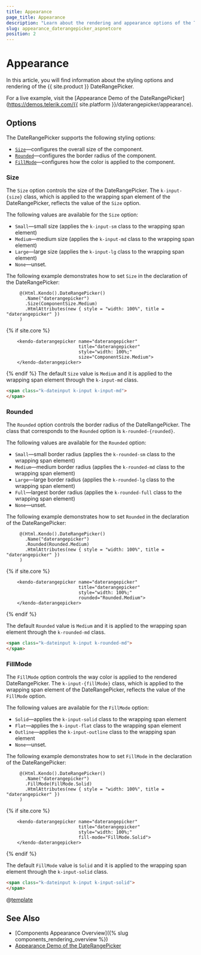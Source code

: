 ```yaml
---
title: Appearance
page_title: Appearance
description: "Learn about the rendering and appearance options of the Telerik UI DateRangePicker for {{ site.framework }}."
slug: appearance_daterangepicker_aspnetcore
position: 2
---
```


# Appearance

In this article, you will find information about the styling options and rendering of the {{ site.product }} DateRangePicker.

For a live example, visit the [Appearance Demo of the DateRangePicker](https://demos.telerik.com/{{ site.platform }}/daterangepicker/appearance).

## Options

The DateRangePicker supports the following styling options:

- [`Size`](#size)—configures the overall size of the component.
- [`Rounded`](#rounded)—configures the border radius of the component.
- [`FillMode`](#fillmode)—configures how the color is applied to the component.

### Size

The `Size` option controls the size of the DateRangePicker. The `k-input-{size}` class, which is applied to the wrapping span element of the DateRangePicker, reflects the value of the `Size` option.

The following values are available for the `Size` option:

- `Small`—small size (applies the `k-input-sm` class to the wrapping span element)
- `Medium`—medium size (applies the `k-input-md` class to the wrapping span element)
- `Large`—large size (applies the `k-input-lg` class to the wrapping span element)
- `None`—unset.

The following example demonstrates how to set `Size` in the declaration of the DateRangePicker:

```HtmlHelper
     @(Html.Kendo().DateRangePicker()
       .Name("daterangepicker")
       .Size(ComponentSize.Medium)
       .HtmlAttributes(new { style = "width: 100%", title = "daterangepicker" })
     )
```
{% if site.core %}
```TagHelper
    <kendo-daterangepicker name="daterangepicker" 
                           title="daterangepicker" 
                           style="width: 100%;"
                           size="ComponentSize.Medium">
    </kendo-daterangepicker>
```
{% endif %}
The default `Size` value is `Medium` and it is applied to the wrapping span element through the `k-input-md` class.

```html
<span class="k-dateinput k-input k-input-md">
</span>
``` 

### Rounded

The `Rounded` option controls the border radius of the DateRangePicker. The class that corresponds to the `Rounded` option is `k-rounded-{rounded}`.

The following values are available for the `Rounded` option:

- `Small`—small border radius (applies the `k-rounded-sm` class to the wrapping span element)
- `Medium`—medium border radius (applies the `k-rounded-md` class to the wrapping span element)
- `Large`—large border radius (applies the `k-rounded-lg` class to the wrapping span element)
- `Full`—largest border radius (applies the `k-rounded-full` class to the wrapping span element)
- `None`—unset.

The following example demonstrates how to set `Rounded` in the declaration of the DateRangePicker:

```HtmlHelper
     @(Html.Kendo().DateRangePicker()
       .Name("daterangepicker")
       .Rounded(Rounded.Medium)
       .HtmlAttributes(new { style = "width: 100%", title = "daterangepicker" })
     )
```
{% if site.core %}
```TagHelper
    <kendo-daterangepicker name="daterangepicker" 
                           title="daterangepicker" 
                           style="width: 100%;"
                           rounded="Rounded.Medium">
    </kendo-daterangepicker>
```
{% endif %}        

The default `Rounded` value is `Medium` and it is applied to the wrapping span element through the `k-rounded-md` class.

```html
<span class="k-dateinput k-input k-rounded-md">
</span>
```

### FillMode

The `FillMode` option controls the way color is applied to the rendered DateRangePicker. The `k-input-{fillMode}` class, which is applied to the wrapping span element of the DateRangePicker, reflects the value of the `FillMode` option.

The following values are available for the `FillMode` option:

- `Solid`—applies the `k-input-solid` class to the wrapping span element
- `Flat`—applies the `k-input-flat` class to the wrapping span element
- `Outline`—applies the `k-input-outline` class to the wrapping span element
- `None`—unset.

The following example demonstrates how to set `FillMode` in the declaration of the DateRangePicker:

```HtmlHelper
     @(Html.Kendo().DateRangePicker()
       .Name("daterangepicker")
       .FillMode(FillMode.Solid)
       .HtmlAttributes(new { style = "width: 100%", title = "daterangepicker" })
     )
```
{% if site.core %}
```TagHelper
    <kendo-daterangepicker name="daterangepicker" 
                           title="daterangepicker" 
                           style="width: 100%;"
                           fill-mode="FillMode.Solid">
    </kendo-daterangepicker>
```
{% endif %}         

The default `FillMode` value is `Solid` and it is applied to the wrapping span element through the `k-input-solid` class.

```html
<span class="k-dateinput k-input k-input-solid">
</span>
```

@[template](/_contentTemplates/components-rendering-section.md#components-rendering-section)

## See Also

* [Components Appearance Overview]({% slug components_rendering_overview %})
* [Appearance Demo of the DateRangePicker](https://demos.telerik.com/aspnet-mvc/daterangepicker/appearance)
